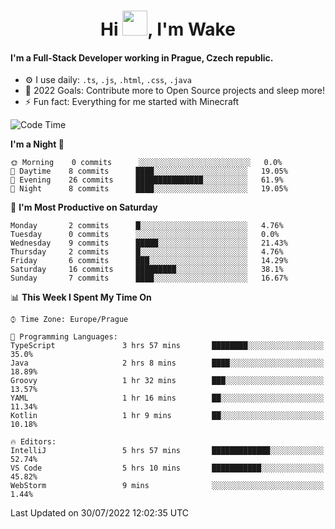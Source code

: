 <h1 align="center">Hi <img src="https://raw.githubusercontent.com/MrWakeCZ/MrWakeCZ/master/Hi.gif" width="40px" />, I'm Wake</h1>

#### I'm a Full-Stack Developer working in Prague, Czech republic.
- ⚙️ I use daily: `.ts`, `.js`, `.html`, `.css`, `.java`
- 🥅 2022 Goals: Contribute more to Open Source projects and sleep more!
- ⚡ Fun fact: Everything for me started with Minecraft

<!--START_SECTION:waka-->
![Code Time](http://img.shields.io/badge/Code%20Time-2%2C593%20hrs%2055%20mins-blue)

**I'm a Night 🦉** 

```text
🌞 Morning    0 commits      ░░░░░░░░░░░░░░░░░░░░░░░░░   0.0% 
🌆 Daytime    8 commits      ████░░░░░░░░░░░░░░░░░░░░░   19.05% 
🌃 Evening    26 commits     ███████████████░░░░░░░░░░   61.9% 
🌙 Night      8 commits      ████░░░░░░░░░░░░░░░░░░░░░   19.05%

```
📅 **I'm Most Productive on Saturday** 

```text
Monday       2 commits      █░░░░░░░░░░░░░░░░░░░░░░░░   4.76% 
Tuesday      0 commits      ░░░░░░░░░░░░░░░░░░░░░░░░░   0.0% 
Wednesday    9 commits      █████░░░░░░░░░░░░░░░░░░░░   21.43% 
Thursday     2 commits      █░░░░░░░░░░░░░░░░░░░░░░░░   4.76% 
Friday       6 commits      ███░░░░░░░░░░░░░░░░░░░░░░   14.29% 
Saturday     16 commits     █████████░░░░░░░░░░░░░░░░   38.1% 
Sunday       7 commits      ████░░░░░░░░░░░░░░░░░░░░░   16.67%

```


📊 **This Week I Spent My Time On** 

```text
⌚︎ Time Zone: Europe/Prague

💬 Programming Languages: 
TypeScript               3 hrs 57 mins       ████████░░░░░░░░░░░░░░░░░   35.0% 
Java                     2 hrs 8 mins        ████░░░░░░░░░░░░░░░░░░░░░   18.89% 
Groovy                   1 hr 32 mins        ███░░░░░░░░░░░░░░░░░░░░░░   13.57% 
YAML                     1 hr 16 mins        ██░░░░░░░░░░░░░░░░░░░░░░░   11.34% 
Kotlin                   1 hr 9 mins         ██░░░░░░░░░░░░░░░░░░░░░░░   10.18%

🔥 Editors: 
IntelliJ                 5 hrs 57 mins       █████████████░░░░░░░░░░░░   52.74% 
VS Code                  5 hrs 10 mins       ███████████░░░░░░░░░░░░░░   45.82% 
WebStorm                 9 mins              ░░░░░░░░░░░░░░░░░░░░░░░░░   1.44%

```


 Last Updated on 30/07/2022 12:02:35 UTC
<!--END_SECTION:waka-->
